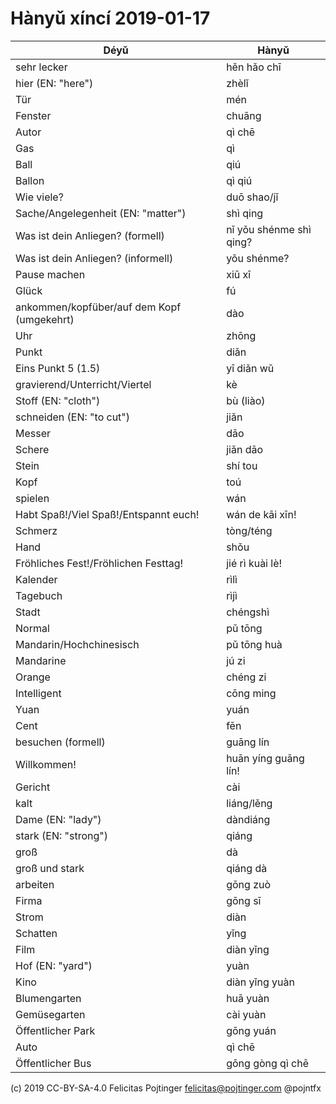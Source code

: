 # Hànyǔ xíncí 2019-01-17

| Déyǔ                                       | Hànyǔ                   |
| ------------------------------------------ | ----------------------- |
| sehr lecker                                | hěn hǎo chī             |
| hier (EN: "here")                          | zhèlǐ                   |
| Tür                                        | mén                     |
| Fenster                                    | chuāng                  |
| Autor                                      | qì chē                  |
| Gas                                        | qì                      |
| Ball                                       | qiú                     |
| Ballon                                     | qì qiú                  |
| Wie viele?                                 | duō shao/jǐ             |
| Sache/Angelegenheit (EN: "matter")         | shì qing                |
| Was ist dein Anliegen? (formell)           | nǐ yǒu shénme shì qing? |
| Was ist dein Anliegen? (informell)         | yǒu shénme?             |
| Pause machen                               | xiū xī                  |
| Glück                                      | fú                      |
| ankommen/kopfüber/auf dem Kopf (umgekehrt) | dào                     |
| Uhr                                        | zhōng                   |
| Punkt                                      | diǎn                    |
| Eins Punkt 5 (1.5)                         | yī diǎn wǔ              |
| gravierend/Unterricht/Viertel              | kè                      |
| Stoff (EN: "cloth")                        | bù (liào)               |
| schneiden (EN: "to cut")                   | jiǎn                    |
| Messer                                     | dāo                     |
| Schere                                     | jiǎn dāo                |
| Stein                                      | shí tou                 |
| Kopf                                       | toú                     |
| spielen                                    | wán                     |
| Habt Spaß!/Viel Spaß!/Entspannt euch!      | wán de kāi xīn!         |
| Schmerz                                    | tòng/téng               |
| Hand                                       | shǒu                    |
| Fröhliches Fest!/Fröhlichen Festtag!       | jié rì kuài lè!         |
| Kalender                                   | rìlì                    |
| Tagebuch                                   | rìjì                    |
| Stadt                                      | chéngshì                |
| Normal                                     | pǔ tōng                 |
| Mandarin/Hochchinesisch                    | pǔ tōng huà             |
| Mandarine                                  | jú zi                   |
| Orange                                     | chéng zi                |
| Intelligent                                | cōng ming               |
| Yuan                                       | yuán                    |
| Cent                                       | fēn                     |
| besuchen (formell)                         | guāng lín               |
| Willkommen!                                | huān yíng guāng lín!    |
| Gericht                                    | cài                     |
| kalt                                       | liáng/lěng              |
| Dame (EN: "lady")                          | dàndiáng                |
| stark (EN: "strong")                       | qiáng                   |
| groß                                       | dà                      |
| groß und stark                             | qiáng dà                |
| arbeiten                                   | gōng zuò                |
| Firma                                      | gōng sī                 |
| Strom                                      | diàn                    |
| Schatten                                   | yǐng                    |
| Film                                       | diàn yǐng               |
| Hof (EN: "yard")                           | yuàn                    |
| Kino                                       | diàn yǐng yuàn          |
| Blumengarten                               | huā yuàn                |
| Gemüsegarten                               | cài yuàn                |
| Öffentlicher Park                          | gōng yuán               |
| Auto                                       | qì chē                  |
| Öffentlicher Bus                           | gōng gòng qì chē        |

(c) 2019 CC-BY-SA-4.0 Felicitas Pojtinger <felicitas@pojtinger.com> @pojntfx
